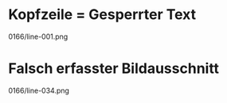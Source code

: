 # Kopfzeile = Gesperrter Text 
0166/line-001.png
# Falsch erfasster Bildausschnitt
0166/line-034.png
